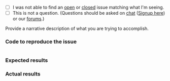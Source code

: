  - [ ] I was not able to find an [open](https://github.com/zendframework/zend-i18n-resources/issues?q=is%3Aopen) or [closed](https://github.com/zendframework/zend-i18n-resources/issues?q=is%3Aclosed) issue matching what I'm seeing.
 - [ ] This is not a question. (Questions should be asked on [chat](https://zendframework.slack.com/) ([Signup here](https://zendframework-slack.herokuapp.com/)) or our [forums](https://discourse.zendframework.com/).)

Provide a narrative description of what you are trying to accomplish.

### Code to reproduce the issue

<!-- Please provide the minimum code necessary to recreate the issue -->

```php
```

### Expected results

<!-- What do you think should have happened? -->

### Actual results

<!-- What did you actually observe? -->
